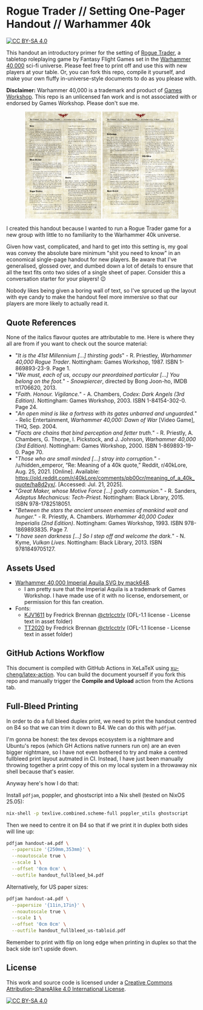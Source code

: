 # Rogue Trader // Setting One-Pager Handout // Warhammer 40k
[![CC BY-SA 4.0][cc-by-sa-shield]][cc-by-sa]

This handout an introductory primer for the setting of [Rogue Trader](https://wh40k.lexicanum.com/wiki/Rogue_Trader_Core_Rulebook), a tabletop roleplaying game by Fantasy Flight Games set in the [Warhammer 40,000](https://en.wikipedia.org/wiki/Warhammer_40,000) sci-fi universe. Please feel free to print off and use this with new players at your table. Or, you can fork this repo, compile it yourself, and make your own fluffy in-universe-style documents to do as you please with.

**Disclaimer:** Warhammer 40,000 is a trademark and product of [Games Workshop](https://www.warhammer.com/en-CA/home). This repo is an unlicensed fan work and is not associated with or endorsed by Games Workshop. Please don't sue me.

<p align="center">
  <img src="sample/thumb-pg1.png" alt="Thumbnail - Page 1" width="200"/>
  <img src="sample/thumb-pg2.png" alt="Thumbnail - Page 2" width="200"/>
</p>

I created this handout because I wanted to run a Rogue Trader game for a new group with little to no familiarity to the Warhammer 40k universe. 

Given how vast, complicated, and hard to get into this setting is, my goal was convey the absolute bare minimum "shit you need to know" in an economical single-page handout for new players. Be aware that I've generalised, glossed over, and dumbed down a lot of details to ensure that all the text fits onto two sides of a single sheet of paper. Consider this a conversation starter for your players! 😉

Nobody likes being given a boring wall of text, so I've spruced up the layout with eye candy to make the handout feel more immersive so that our players are more likely to actually read it.

## Quote References

None of the italics flavour quotes are attributable to me. Here is where they all are from if you want to check out the source material:

- "*It is the 41st Millennium [...] thirsting gods*" - R. Priestley, *Warhammer 40,000 Rogue Trader*. Nottingham: Games Workshop, 1987. ISBN 1-869893-23-9. Page 1.
- "*We must, each of us, occupy our preordained particular [...] You belong on the foot.*" - *Snowpiercer*, directed by Bong Joon-ho, IMDB tt1706620, 2013.
- "*Faith. Honour. Vigilance.*" - A. Chambers, *Codex: Dark Angels (3rd Edition)*. Nottingham: Games Workshop, 2003. ISBN 1-84154-302-0. Page 24.
- "*An open mind is like a fortress with its gates unbarred and unguarded.*" - Relic Entertainment, *Warhammer 40,000: Dawn of War* [Video Game], THQ, Sep. 2004.
- "*Facts are chains that bind perception and fetter truth.*" - R. Priestly, A. Chambers, G. Thorpe, I. Pickstock, and J. Johnson, *Warhammer 40,000 (3rd Edition)*. Nottingham: Games Workshop, 2000. ISBN 1-869893-19-0. Page 70.
- "*Those who are small minded [...] stray into corruption.*" - /u/hidden_emperor, “Re: Meaning of a 40k quote,” Reddit, r/40kLore, Aug. 25, 2021. [Online]. Available: https://old.reddit.com/r/40kLore/comments/pb00cr/meaning_of_a_40k_quote/ha8d2yx/. [Accessed: Jul. 21, 2025].
- "*Great Maker, whose Motive Force [...] godly communion.*" - R. Sanders, *Adeptus Mechanicus: Tech-Priest*. Nottingham: Black Library, 2015. ISBN 978-1782518051.
- "*Between the stars the ancient unseen enemies of mankind wait and hunger.*" - R. Priestly, A. Chambers. *Warhammer 40,000 Codex Imperialis (2nd Edition)*. Nottingham: Games Workshop, 1993. ISBN 978-1869893835. Page 7.
- "*I have seen darkness [...] So I step off and welcome the dark.*" - N. Kyme, *Vulkan Lives*. Nottingham: Black Library, 2013. ISBN 9781849705127.

## Assets Used

- [Warhammer 40,000 Imperial Aquila SVG by mack648](https://seeklogo.com/vector-logo/342858/imperial-aquila).
    - I am pretty sure that the Imperial Aquila is a trademark of Games Workshop. I have made use of it with no license, endorsement, or permission for this fan creation.
- Fonts:
    - [KJV1611](https://github.com/ctrlcctrlv/kjv1611) by Fredrick Brennan [@ctrlcctrlv](https://github.com/ctrlcctrlv) (OFL-1.1 license - License text in asset folder)
    - [TT2020](https://github.com/ctrlcctrlv/TT2020) by Fredrick Brennan [@ctrlcctrlv](https://github.com/ctrlcctrlv) (OFL-1.1 license - License text in asset folder)

## GitHub Actions Workflow

This document is compiled with GitHub Actions in XeLaTeX using [xu-cheng/latex-action](https://github.com/xu-cheng/latex-action). You can build the document yourself if you fork this repo and manually trigger the **Compile and Upload** action from the Actions tab.

## Full-Bleed Printing

In order to do a full bleed duplex print, we need to print the handout centred on B4 so that we can trim it down to B4. We can do this with `pdfjam`.

I'm gonna be honest: the tex devops ecosystem is a nightmare and Ubuntu's repos (which GH Actions native runners run on) are an even bigger nightmare, so I have not even bothered to try and make a centred fullbleed print layout autmated in CI. Instead, I have just been manually throwing together a print copy of this on my local system in a throwaway nix shell because that's easier.

Anyway here's how I do that:

Install `pdfjam`, poppler, and ghostscript into a Nix shell (tested on NixOS 25.05):

```bash
nix-shell -p texlive.combined.scheme-full poppler_utils ghostscript
```

Then we need to centre it on B4 so that if we print it in duplex both sides will line up:

```bash
pdfjam handout-a4.pdf \
  --papersize '{250mm,353mm}' \
  --noautoscale true \
  --scale 1 \
  --offset '0cm 0cm' \
  --outfile handout_fullbleed_b4.pdf
```

Alternatively, for US paper sizes:

```bash
pdfjam handout-a4.pdf \
  --papersize '{11in,17in}' \
  --noautoscale true \
  --scale 1 \
  --offset '0cm 0cm' \
  --outfile handout_fullbleed_us-tabloid.pdf
```

Remember to print with flip on long edge when printing in duplex so that the back side isn't upside down.

## License

This work and source code is licensed under a
[Creative Commons Attribution-ShareAlike 4.0 International License][cc-by-sa].

[![CC BY-SA 4.0][cc-by-sa-image]][cc-by-sa]

[cc-by-sa]: http://creativecommons.org/licenses/by-sa/4.0/
[cc-by-sa-image]: https://licensebuttons.net/l/by-sa/4.0/88x31.png
[cc-by-sa-shield]: https://img.shields.io/badge/License-CC%20BY--SA%204.0-lightgrey.svg
